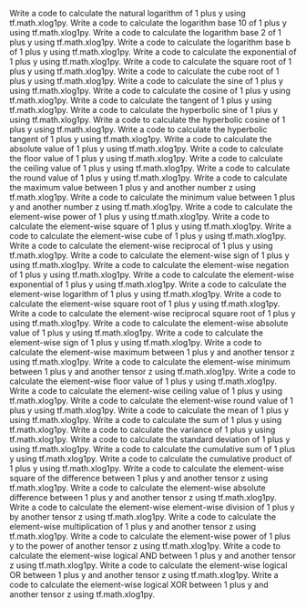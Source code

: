 Write a code to calculate the natural logarithm of 1 plus y using tf.math.xlog1py.
Write a code to calculate the logarithm base 10 of 1 plus y using tf.math.xlog1py.
Write a code to calculate the logarithm base 2 of 1 plus y using tf.math.xlog1py.
Write a code to calculate the logarithm base b of 1 plus y using tf.math.xlog1py.
Write a code to calculate the exponential of 1 plus y using tf.math.xlog1py.
Write a code to calculate the square root of 1 plus y using tf.math.xlog1py.
Write a code to calculate the cube root of 1 plus y using tf.math.xlog1py.
Write a code to calculate the sine of 1 plus y using tf.math.xlog1py.
Write a code to calculate the cosine of 1 plus y using tf.math.xlog1py.
Write a code to calculate the tangent of 1 plus y using tf.math.xlog1py.
Write a code to calculate the hyperbolic sine of 1 plus y using tf.math.xlog1py.
Write a code to calculate the hyperbolic cosine of 1 plus y using tf.math.xlog1py.
Write a code to calculate the hyperbolic tangent of 1 plus y using tf.math.xlog1py.
Write a code to calculate the absolute value of 1 plus y using tf.math.xlog1py.
Write a code to calculate the floor value of 1 plus y using tf.math.xlog1py.
Write a code to calculate the ceiling value of 1 plus y using tf.math.xlog1py.
Write a code to calculate the round value of 1 plus y using tf.math.xlog1py.
Write a code to calculate the maximum value between 1 plus y and another number z using tf.math.xlog1py.
Write a code to calculate the minimum value between 1 plus y and another number z using tf.math.xlog1py.
Write a code to calculate the element-wise power of 1 plus y using tf.math.xlog1py.
Write a code to calculate the element-wise square of 1 plus y using tf.math.xlog1py.
Write a code to calculate the element-wise cube of 1 plus y using tf.math.xlog1py.
Write a code to calculate the element-wise reciprocal of 1 plus y using tf.math.xlog1py.
Write a code to calculate the element-wise sign of 1 plus y using tf.math.xlog1py.
Write a code to calculate the element-wise negation of 1 plus y using tf.math.xlog1py.
Write a code to calculate the element-wise exponential of 1 plus y using tf.math.xlog1py.
Write a code to calculate the element-wise logarithm of 1 plus y using tf.math.xlog1py.
Write a code to calculate the element-wise square root of 1 plus y using tf.math.xlog1py.
Write a code to calculate the element-wise reciprocal square root of 1 plus y using tf.math.xlog1py.
Write a code to calculate the element-wise absolute value of 1 plus y using tf.math.xlog1py.
Write a code to calculate the element-wise sign of 1 plus y using tf.math.xlog1py.
Write a code to calculate the element-wise maximum between 1 plus y and another tensor z using tf.math.xlog1py.
Write a code to calculate the element-wise minimum between 1 plus y and another tensor z using tf.math.xlog1py.
Write a code to calculate the element-wise floor value of 1 plus y using tf.math.xlog1py.
Write a code to calculate the element-wise ceiling value of 1 plus y using tf.math.xlog1py.
Write a code to calculate the element-wise round value of 1 plus y using tf.math.xlog1py.
Write a code to calculate the mean of 1 plus y using tf.math.xlog1py.
Write a code to calculate the sum of 1 plus y using tf.math.xlog1py.
Write a code to calculate the variance of 1 plus y using tf.math.xlog1py.
Write a code to calculate the standard deviation of 1 plus y using tf.math.xlog1py.
Write a code to calculate the cumulative sum of 1 plus y using tf.math.xlog1py.
Write a code to calculate the cumulative product of 1 plus y using tf.math.xlog1py.
Write a code to calculate the element-wise square of the difference between 1 plus y and another tensor z using tf.math.xlog1py.
Write a code to calculate the element-wise absolute difference between 1 plus y and another tensor z using tf.math.xlog1py.
Write a code to calculate the element-wise element-wise division of 1 plus y by another tensor z using tf.math.xlog1py.
Write a code to calculate the element-wise multiplication of 1 plus y and another tensor z using tf.math.xlog1py.
Write a code to calculate the element-wise power of 1 plus y to the power of another tensor z using tf.math.xlog1py.
Write a code to calculate the element-wise logical AND between 1 plus y and another tensor z using tf.math.xlog1py.
Write a code to calculate the element-wise logical OR between 1 plus y and another tensor z using tf.math.xlog1py.
Write a code to calculate the element-wise logical XOR between 1 plus y and another tensor z using tf.math.xlog1py.